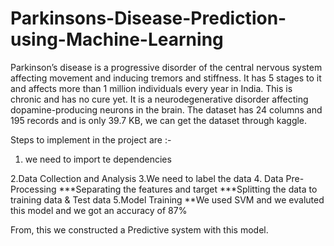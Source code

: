# Parkinsons-Disease-Prediction-using-Machine-Learning
Parkinson’s disease is a progressive disorder of the central nervous system affecting movement and inducing tremors and stiffness. It has 5 stages to it and affects more than 1 million individuals every year in India. This is chronic and has no cure yet. It is a neurodegenerative disorder affecting dopamine-producing neurons in the brain.
The dataset has 24 columns and 195 records and is only 39.7 KB, we can get the dataset through kaggle.

Steps to implement in the project are :- 
1. we need to import te dependencies
   
2.Data Collection and Analysis
3.We need to label the data 
4. Data Pre-Processing
***Separating the features and target 
***Splitting the data to training data & Test data
5.Model Training
**We used SVM and we evaluted this model and we got an accuracy of 87%

From, this we constructed a Predictive system with this model.
